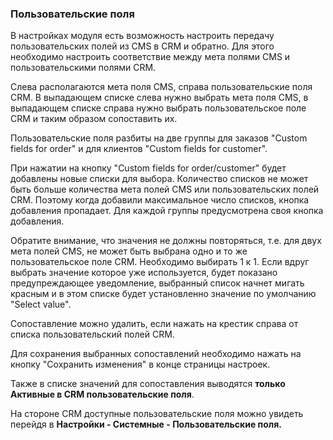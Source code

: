 ### Пользовательские поля

В настройках модуля есть возможность настроить передачу пользовательских полей из CMS в CRM и обратно. Для этого необходимо настроить соответствие между мета полями CMS и пользовательскими полями CRM.

Слева располагаются мета поля CMS, справа пользовательские поля CRM. В выпадающем списке слева нужно выбрать мета поля CMS, в выпадающем списке справа нужно выбрать пользовательское поле CRM и таким образом сопоставить их.

Пользовательские поля разбиты на две группы для заказов "Custom fields for order" и для клиентов "Custom fields for customer".

При нажатии на кнопку "Custom fields for order/customer" будет добавлены новые списки для выбора. Количество списков не может быть больше количества мета полей CMS или пользовательских полей CRM. Поэтому когда добавили максимальное число списков, кнопка добавления пропадает. Для каждой группы предусмотрена своя кнопка добавления.

Обратите внимание, что значения не должны повторяться, т.е. для двух мета полей CMS, не может быть выбрана одно и то же пользовательское поле CRM. Необходимо выбирать 1 к 1. Если вдруг выбрать значение которое уже используется, будет показано предупреждающее уведомление, выбранный список начнет мигать красным и в этом списке будет установленно значение по умолчанию "Select value".

Сопоставление можно удалить, если нажать на крестик справа от списка пользовательский полей CRM.

Для сохранения выбранных сопоставлений необходимо нажать на кнопку "Сохранить изменения" в конце страницы настроек.

Также в списке значений для сопоставления выводятся **только Активные в CRM пользовательские поля**.

На стороне CRM доступные пользовательские поля можно увидеть перейдя в **Настройки - Системные - Пользовательские поля.**

